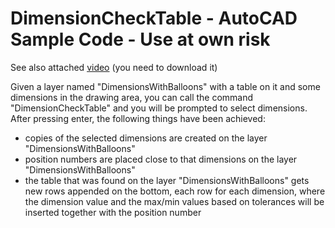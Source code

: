 # DimensionCheckTable - AutoCAD Sample Code - Use at own risk
See also attached <a href="DimensionCheckTable.mp4">video</a> (you need to download it)

Given a layer named "DimensionsWithBalloons" with a table on it and some dimensions in the drawing area, you can call the command "DimensionCheckTable" and you will be prompted to select dimensions.
After pressing enter, the following things have been achieved:
- copies of the selected dimensions are created on the layer "DimensionsWithBalloons"
- position numbers are placed close to that dimensions on the layer "DimensionsWithBalloons"
- the table that was found on the layer "DimensionsWithBalloons" gets new rows appended on the bottom, each row for each dimension, where the dimension value and the max/min values based on tolerances will be inserted together with the position number
